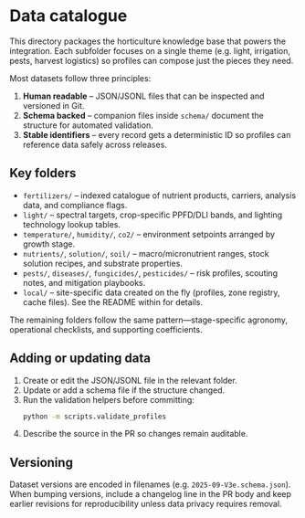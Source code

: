 # Data catalogue

This directory packages the horticulture knowledge base that powers the integration. Each subfolder focuses on a single theme (e.g. light, irrigation, pests, harvest logistics) so profiles can compose just the pieces they need.

Most datasets follow three principles:

1. **Human readable** – JSON/JSONL files that can be inspected and versioned in Git.
2. **Schema backed** – companion files inside `schema/` document the structure for automated validation.
3. **Stable identifiers** – every record gets a deterministic ID so profiles can reference data safely across releases.

## Key folders
- `fertilizers/` – indexed catalogue of nutrient products, carriers, analysis data, and compliance flags.
- `light/` – spectral targets, crop-specific PPFD/DLI bands, and lighting technology lookup tables.
- `temperature/`, `humidity/`, `co2/` – environment setpoints arranged by growth stage.
- `nutrients/`, `solution/`, `soil/` – macro/micronutrient ranges, stock solution recipes, and substrate properties.
- `pests/`, `diseases/`, `fungicides/`, `pesticides/` – risk profiles, scouting notes, and mitigation playbooks.
- `local/` – site-specific data created on the fly (profiles, zone registry, cache files). See the README within for details.

The remaining folders follow the same pattern—stage-specific agronomy, operational checklists, and supporting coefficients.

## Adding or updating data
1. Create or edit the JSON/JSONL file in the relevant folder.
2. Update or add a schema file if the structure changed.
3. Run the validation helpers before committing:
   ```bash
   python -m scripts.validate_profiles
   ```
4. Describe the source in the PR so changes remain auditable.

## Versioning
Dataset versions are encoded in filenames (e.g. `2025-09-V3e.schema.json`). When bumping versions, include a changelog line in the PR body and keep earlier revisions for reproducibility unless data privacy requires removal.
